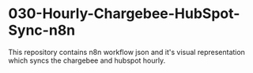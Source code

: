 # 030-Hourly-Chargebee-HubSpot-Sync-n8n
This repository contains n8n workflow json and it's visual representation which syncs the chargebee and hubspot hourly.
